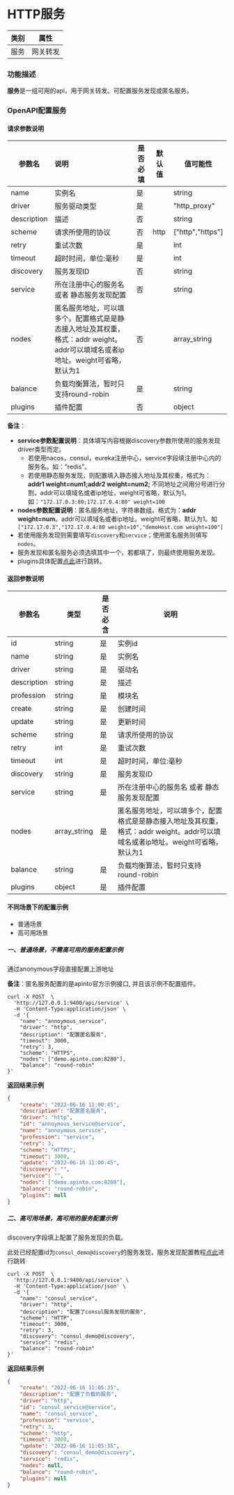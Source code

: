 # HTTP服务


| 类别 | 属性     |
| ---- | -------- |
| 服务 | 网关转发 |



### 功能描述

**服务**是一组可用的api，用于网关转发。可配置服务发现或匿名服务。



### OpenAPI配置服务

#### 请求参数说明


| 参数名              | 说明                                                         | 是否必填 | 默认值 | 值可能性        |
| ------------------- | :----------------------------------------------------------- | -------- | ------ | --------------- |
| name                | 实例名                                                       | 是       |        | string          |
| driver              | 服务驱动类型                                                 | 是       |        | "http_proxy"    |
| description         | 描述                                                         | 否       |        | string          |
| scheme              | 请求所使用的协议                                             | 否       | http   | ["http","https"] |
| retry               | 重试次数                                                     | 是       |        | int             |
| timeout             | 超时时间，单位:毫秒                                          | 是       |        | int             |
| discovery  | 服务发现ID                                                   | 否       |        | string          |
| service           | 所在注册中心的服务名 或者 静态服务发现配置            | 否       |        | string          |
| nodes | 匿名服务地址，可以填多个。配置格式是是静态接入地址及其权重，格式：addr weight。addr可以填域名或者ip地址。weight可省略，默认为1 | 否       |        | array_string    |
| balance | 负载均衡算法，暂时只支持round-robin                          | 是       |        | string          |
| plugins             | 插件配置                                                     | 否       |        | object          |

**备注**：

* **service参数配置说明**：具体填写内容根据discovery参数所使用的服务发现driver类型而定。
  - 若使用nacos，consul，eureka注册中心，service字段填注册中心内的服务名。如："redis"。
  - 若使用静态服务发现，则配置填入静态接入地址及其权重，格式为：**addr1 weight=num1;addr2 weight=num2;** 不同地址之间用分号进行分割，addr可以填域名或者ip地址，weight可省略，默认为1。如：`"172.17.0.3:80;172.17.0.4:80" weight=100`
* **nodes参数配置说明**：匿名服务地址，字符串数组。格式为：**addr weight=num**。addr可以填域名或者ip地址。weight可省略，默认为1。如`["172.17.0.3","172.17.0.4:80 weight=10","demoHost.com weight=100"]`
* 若使用服务发现则需要填写`discovery`和`service`；使用匿名服务则填写`nodes`。
* 服务发现和匿名服务必须选填其中一个，若都填了，则最终使用服务发现。
* plugins具体配置[点此](/docs/apinto/plugins)进行跳转。

#### 返回参数说明


| 参数名      | 类型         | 是否必含 | 说明                                                         |
| ----------- | ------------ | -------- | ------------------------------------------------------------ |
| id          | string       | 是       | 实例id                                                       |
| name        | string       | 是       | 实例名                                                       |
| driver      | string       | 是       | 驱动名                                                       |
| description | string       | 是       | 描述                                                         |
| profession  | string       | 是       | 模块名                                                       |
| create      | string       | 是       | 创建时间                                                     |
| update      | string       | 是       | 更新时间                                                     |
| scheme      | string       | 是       | 请求所使用的协议                                             |
| retry       | int          | 是       | 重试次数                                                     |
| timeout     | int          | 是       | 超时时间，单位:毫秒                                          |
| discovery   | string       | 是       | 服务发现ID                                                   |
| service     | string       | 是       | 所在注册中心的服务名 或者 静态服务发现配置                   |
| nodes       | array_string | 是       | 匿名服务地址，可以填多个，配置格式是是静态接入地址及其权重，格式：addr weight。addr可以填域名或者ip地址。weight可省略，默认为1 |
| balance     | string       | 是       | 负载均衡算法，暂时只支持round-robin                          |
| plugins     | object       | 是       | 插件配置                                                     |



#### 不同场景下的配置示例

* 普通场景
* 高可用场景



##### 一、普通场景，不需高可用的服务配置示例

通过anonymous字段直接配置上游地址

**备注**：匿名服务配置的是apinto官方示例接口, 并且该示例不配置插件。

```shell
curl -X POST  \
  'http://127.0.0.1:9400/api/service' \
  -H 'Content-Type:application/json' \
  -d '{
	"name": "annoymous_service",
	"driver": "http",
	"description": "配置匿名服务",
	"timeout": 3000,
	"retry": 3,
	"scheme": "HTTPS",
	"nodes": ["demo.apinto.com:8280"],
	"balance": "round-robin"
}'
```

**返回结果示例**

```json
{
	"create": "2022-06-16 11:00:45",
	"description": "配置匿名服务",
	"driver": "http",
	"id": "annoymous_service@service",
	"name": "annoymous_service",
	"profession": "service",
	"retry": 3,
	"scheme": "HTTPS",
	"timeout": 3000,
	"update": "2022-06-16 11:00:45",
	"discovery": "",
    "service": "",
    "nodes": ["demo.apinto.com:8280"],
	"balance": "round-robin",
	"plugins": null
}
```



##### 二、高可用场景，高可用的服务配置示例

discovery字段填上配置了服务发现的负载。

此处已经配置id为`consul_demo@discovery`的服务发现，服务发现配置教程[点此](/docs/apinto/discovery/index.md)进行跳转

```shell
curl -X POST  \
  'http://127.0.0.1:9400/api/service' \
  -H 'Content-Type:application/json' \
  -d '{
	"name": "consul_service",
	"driver": "http",
	"description": "配置了consul服务发现的服务",
	"scheme": "HTTP",
	"timeout": 3000,
	"retry": 3,
	"discovery": "consul_demo@discovery",
	"service": "redis",
	"balance": "round-robin"
}'
```

**返回结果示例**

```json
{
	"create": "2022-06-16 11:05:35",
	"description": "配置了负载的服务",
	"driver": "http",
	"id": "consul_service@service",
	"name": "consul_service",
	"profession": "service",
	"retry": 3,
	"scheme": "http",
	"timeout": 3000,
	"update": "2022-06-16 11:05:35",
	"discovery": "consul_demo@discovery",
    "service": "redis",
	"nodes": null,
    "balance": "round-robin",
	"plugins": null
}
```

